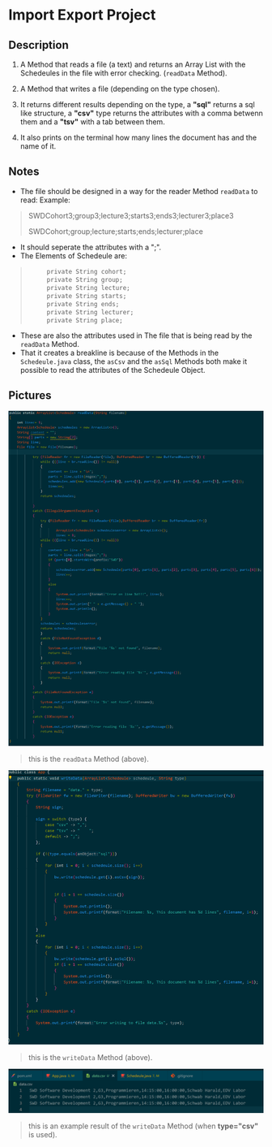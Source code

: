 # Import Export Project

## Description

1. A Method that reads a file (a text) and returns an Array List with the Schedeules in the file with error checking. (``readData`` Method).

2. A Method that writes a file (depending on the type chosen).

3. It returns different results depending on the type, a **"sql"** returns a sql like structure, a **"csv"** type returns the attributes with a comma betwenn them and a **"tsv"** with a tab between them.

4. It also prints on the terminal how many lines the document has and the name of it.

## Notes

- The file should be designed in a way for the reader Method ``readData`` to read: Example:

> SWDCohort3;group3;lecture3;starts3;ends3;lecturer3;place3
>
> SWDCohort;group;lecture;starts;ends;lecturer;place

- It should seperate the attributes with a ";".
- The Elements of Schedeule are:

> ```
>      private String cohort;
>      private String group;
>      private String lecture;
>      private String starts;
>      private String ends;
>      private String lecturer;
>      private String place;
>```

- These are also the attributes used in The file that is being read by the ``readData`` Method.
- That it creates a breakline is because of the Methods in the ``Schedeule.java`` class, the ``asCsv`` and the ``asSql`` Methods both make it possible to read the attributes of the Schedeule Object.

## Pictures

![readData](resources/images/readData.png)
>
>this is the ``readData`` Method (above).
>
![writeData](resources/images/writeData.png)
>
>this is the ``writeData`` Method (above).
>
![result](resources/images/resultOf_writeData.png)
>
>this is an example result of the ``writeData`` Method (when **type="csv"** is used).
>
